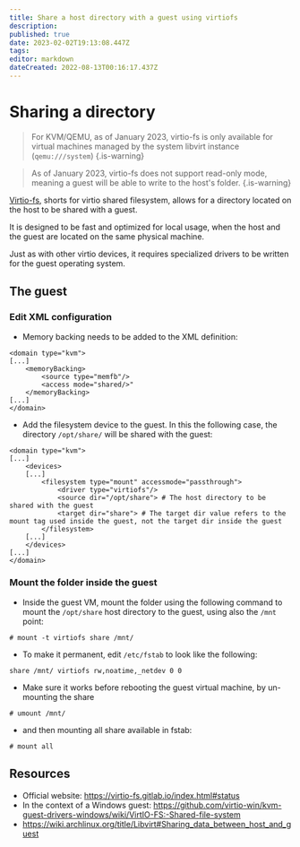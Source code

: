 ```yaml
---
title: Share a host directory with a guest using virtiofs 
description: 
published: true
date: 2023-02-02T19:13:08.447Z
tags: 
editor: markdown
dateCreated: 2022-08-13T00:16:17.437Z
---
```


# Sharing a directory 

> For KVM/QEMU, as of January 2023, virtio-fs is only available for virtual machines managed by the system libvirt instance (`qemu:///system`)
{.is-warning}

> As of January 2023, virtio-fs does not support read-only mode, meaning a guest will be able to write to the host's folder.
{.is-warning}

[Virtio-fs](https://virtio-fs.gitlab.io/), shorts for virtio shared filesystem, allows for a directory located on the host to be shared with a guest. 

It is designed to be fast and optimized for local usage, when the host and the guest are located on the same physical machine. 

Just as with other virtio devices, it requires specialized drivers to be written for the guest operating system.

## The guest

### Edit XML configuration

* Memory backing needs to be added to the XML definition:

```
<domain type="kvm">
[...]
    <memoryBacking>
        <source type="memfb"/>
        <access mode="shared/>"
    </memoryBacking>
[...]
</domain>
```

* Add the filesystem device to the guest. In this the following case, the directory `/opt/share/` will be shared with the guest:

```    
<domain type="kvm">
[...]
    <devices>
    [...]
        <filesystem type="mount" accessmode="passthrough">
            <driver type="virtiofs"/>
            <source dir="/opt/share"> # The host directory to be shared with the guest
            <target dir="share"> # The target dir value refers to the mount tag used inside the guest, not the target dir inside the guest
        </filesystem>
    [...]
    </devices>
[...]
</domain>    
```

### Mount the folder inside the guest

* Inside the guest VM, mount the folder using the following command to mount the `/opt/share` host directory to the guest, using also the `/mnt` point: 

`# mount -t virtiofs share /mnt/`

* To make it permanent, edit `/etc/fstab` to look like the following:

```
share /mnt/ virtiofs rw,noatime,_netdev 0 0
```

* Make sure it works before rebooting the guest virtual machine, by un-mounting the share

`# umount /mnt/` 

* and then mounting all share available in fstab:

`# mount all`

## Resources

* Official website: https://virtio-fs.gitlab.io/index.html#status
* In the context of a Windows guest: https://github.com/virtio-win/kvm-guest-drivers-windows/wiki/VirtIO-FS:-Shared-file-system
* https://wiki.archlinux.org/title/Libvirt#Sharing_data_between_host_and_guest

